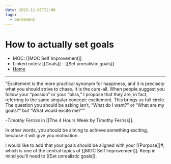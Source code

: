 ```yaml
---
date: 2022-11-01T22:00
tags:
  - permanent
---
```

# How to actually set goals
- MOC: [[MOC Self Improvement]]
- Linked notes: [[Goals]] - [[Set unrealistic goals]]
- [Home](https://misudashi.ga/)
----------
"Excitement is the more practical synonym for happiness, and it is precisely what you should strive to chase. It is the cure-all. When people suggest you follow your “passion” or your “bliss,” I propose that they are, in fact, referring to the same singular concept: excitement. This brings us full circle. The question you should be asking isn’t, “What do I want?” or “What are my goals?” but “What would excite me?”"

-*Timothy Ferriss* in [[The 4 Hours Week by Timothy Ferriss]].

In other words, you should be aiming to achieve something exciting, because it will give you motivation.

I would like to add that your goals should be aligned with your [[Purpose]]#, which is one of the central topics of [[MOC Self Improvement]]. Keep in mind you'll need to [[Set unrealistic goals]].
